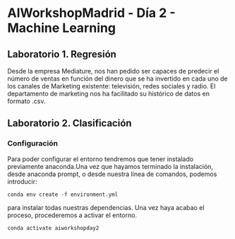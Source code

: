 # AIWorkshopMadrid - Día 2 - Machine Learning

## Laboratorio 1. Regresión

Desde la empresa Mediature, nos han pedido ser capaces de predecir el número de ventas en función del dinero que se ha invertido en cada uno de los canales de Marketing existente: televisión, redes sociales y radio. El departamento de marketing nos ha facilitado su histórico de datos en formato .csv.


## Laboratorio 2. Clasificación


### Configuración

Para poder configurar el entorno tendremos que tener instalado previamente anaconda.Una vez que hayamos terminado la instalación, desde anaconda prompt, o desde nuestra línea de comandos, podemos introducir:

`conda env create -f environment.yml`

para instalar todas nuestras dependencias. Una vez haya acabao el proceso, procederemos a activar el entorno.

`conda activate aiworkshopday2`


